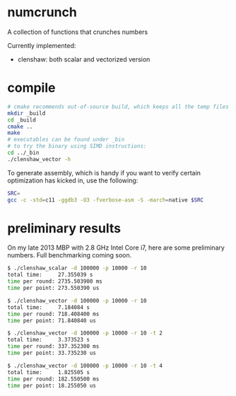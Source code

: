 # numcrunch
A collection of functions that crunches numbers

Currently implemented:
* clenshaw: both scalar and vectorized version

# compile
```sh
# cmake recommends out-of-source build, which keeps all the temp files in one place so you can wipe them out easily.
mkdir _build
cd _build
cmake ..
make
# executables can be found under _bin
# to try the binary using SIMD instructions:
cd ../_bin
./clenshaw_vector -h
```
To generate assembly, which is handy if you want to verify certain optimization has kicked in, use the following:
```sh
SRC=
gcc -c -std=c11 -ggdb3 -O3 -fverbose-asm -S -march=native $SRC
```

# preliminary results
On my late 2013 MBP with 2.8 GHz Intel Core i7, here are some preliminary numbers. Full benchmarking coming soon.

```sh
$ ./clenshaw_scalar -d 100000 -p 10000 -r 10
total time:     27.355039 s
time per round: 2735.503900 ms
time per point: 273.550390 us

$ ./clenshaw_vector -d 100000 -p 10000 -r 10
total time:     7.184084 s
time per round: 718.408400 ms
time per point: 71.840840 us

$ ./clenshaw_vector -d 100000 -p 10000 -r 10 -t 2
total time:     3.373523 s
time per round: 337.352300 ms
time per point: 33.735230 us

$ ./clenshaw_vector -d 100000 -p 10000 -r 10 -t 4
total time:     1.825505 s
time per round: 182.550500 ms
time per point: 18.255050 us
```
